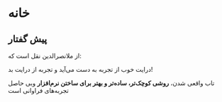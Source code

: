 # خانه

## پیش گفتار

از ملانصرالدین نقل است که:


درایت خوب از تجربه به دست می‌آید و تجربه از درایت بد!


تاب واقعی شدن، **روشی کوچک‌تر، ساده‌تر و بهتر برای ساختن نرم‌افزار** وبی حاصل تجربه‌های فراوانی است
